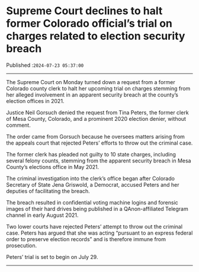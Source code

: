 # Supreme Court declines to halt former Colorado official’s trial on charges related to election security breach

Published :`2024-07-23 05:37:00`

---

The Supreme Court on Monday turned down a request from a former Colorado county clerk to halt her upcoming trial on charges stemming from her alleged involvement in an apparent security breach at the county’s election offices in 2021.

Justice Neil Gorsuch denied the request from Tina Peters, the former clerk of Mesa County, Colorado, and a prominent 2020 election denier, without comment.

The order came from Gorsuch because he oversees matters arising from the appeals court that rejected Peters’ efforts to throw out the criminal case.

The former clerk has pleaded not guilty to 10 state charges, including several felony counts, stemming from the apparent security breach in Mesa County’s elections office in May 2021.

The criminal investigation into the clerk’s office began after Colorado Secretary of State Jena Griswold, a Democrat, accused Peters and her deputies of facilitating the breach.

The breach resulted in confidential voting machine logins and forensic images of their hard drives being published in a QAnon-affiliated Telegram channel in early August 2021.

Two lower courts have rejected Peters’ attempt to throw out the criminal case. Peters has argued that she was acting “pursuant to an express federal order to preserve election records” and is therefore immune from prosecution.

Peters’ trial is set to begin on July 29.

---

